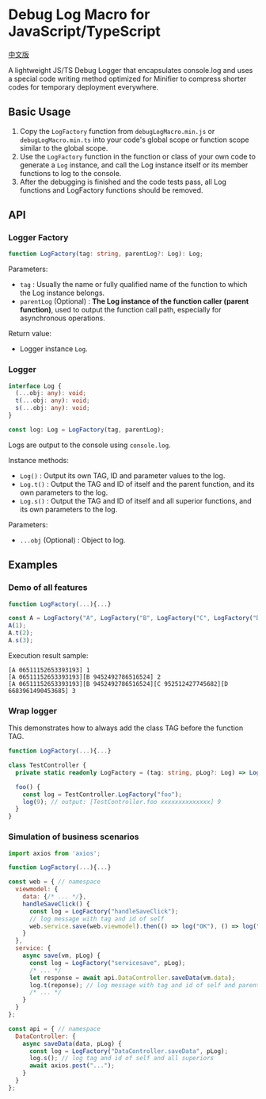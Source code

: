 # Debug Log Macro for JavaScript/TypeScript

[中文版](./README_zh.md)

A lightweight JS/TS Debug Logger that encapsulates console.log and uses a special code writing method optimized for Minifier to compress shorter codes for temporary deployment everywhere.

## Basic Usage

1. Copy the `LogFactory` function from `debugLogMacro.min.js` or `debugLogMacro.min.ts` into your code's global scope or function scope similar to the global scope.
2. Use the `LogFactory` function in the function or class of your own code to generate a `Log` instance, and call the Log instance itself or its member functions to log to the console.
3. After the debugging is finished and the code tests pass, all Log functions and LogFactory functions should be removed.

## API

### Logger Factory

```ts
function LogFactory(tag: string, parentLog?: Log): Log; 
```

Parameters:

- `tag` : Usually the name or fully qualified name of the function to which the Log instance belongs.
- `parentLog` (Optional) : **The Log instance of the function caller (parent function)**, used to output the function call path, especially for asynchronous operations.

Return value:

- Logger instance `Log`.

### Logger

```ts
interface Log {
  (...obj: any): void;
  t(...obj: any): void;
  s(...obj: any): void;
}
```
```ts
const log: Log = LogFactory(tag, parentLog);
```
Logs are output to the console using `console.log`.

Instance methods:

- `Log()` : Output its own TAG, ID and parameter values to the log.
- `Log.t()` : Output the TAG and ID of itself and the parent function, and its own parameters to the log.
- `Log.s()` : Output the TAG and ID of itself and all superior functions, and its own parameters to the log.

Parameters:

- `...obj` (Optional) : Object to log.

## Examples

### Demo of all features

```js
function LogFactory(...){...}

const A = LogFactory("A", LogFactory("B", LogFactory("C", LogFactory("D"))));
A(1);
A.t(2);
A.s(3);
```

Execution result sample:

```log
[A 06511152653393193] 1
[A 06511152653393193][B 9452492786516524] 2
[A 06511152653393193][B 9452492786516524][C 952512427745682][D 6683961490453685] 3
```

### Wrap logger

This demonstrates how to always add the class TAG before the function TAG.

```ts
function LogFactory(...){...}

class TestController {
  private static readonly LogFactory = (tag: string, pLog?: Log) => LogFactory(`TestController.${tag}`, pLog);

  foo() {
    const log = TestController.LogFactory("foo");
    log(9); // output: [TestController.foo xxxxxxxxxxxxxx] 9
  }
}
```

### Simulation of business scenarios

```js
import axios from 'axios';

function LogFactory(...){...}

const web = { // namespace
  viewmodel: {
    data: {/* ... */},
    handleSaveClick() {
      const log = LogFactory("handleSaveClick");
      // log message with tag and id of self
      web.service.save(web.viewmodel).then(() => log("OK"), () => log("Failed"));
    }
  },
  service: {
    async save(vm, pLog) {
      const log = LogFactory("servicesave", pLog);
      /* ... */
      let response = await api.DataController.saveData(vm.data);
      log.t(reponse); // log message with tag and id of self and parent
      /* ... */
    }
  }
};

const api = { // namespace
  DataController: {
    async saveData(data, pLog) {
      const log = LogFactory("DataController.saveData", pLog);
      log.s(); // log tag and id of self and all superiors
      await axios.post("...");
    }
  }
};
```